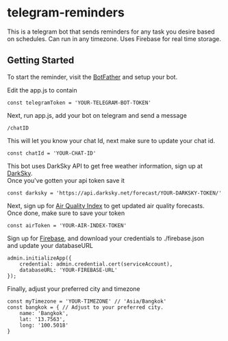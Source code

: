 # telegram-reminders

This is a telegram bot that sends reminders for any task you desire based on schedules. Can run in any timezone. Uses Firebase for real time storage.

## Getting Started
To start the reminder, visit the [BotFather](https://telegram.me/BotFather) and setup your bot. 

Edit the app.js to contain

```
const telegramToken = 'YOUR-TELEGRAM-BOT-TOKEN'
```

Next, run app.js, add your bot on telegram and send a message

```
/chatID
```

This will let you know your chat Id, next make sure to update your chat id.  
```
const chatId = 'YOUR-CHAT-ID'
```

This bot uses DarkSky API to get free weather information, sign up at [DarkSky](https://darksky.net/dev).  
Once you've gotten your api token save it  
```
const darksky = 'https://api.darksky.net/forecast/YOUR-DARKSKY-TOKEN/'
```

Next, sign up for [Air Quality Index](https://aqicn.org/api/) to get updated air quality forecasts.  
Once done, make sure to save your token  
```
const airToken = 'YOUR-AIR-INDEX-TOKEN'
```

Sign up for [Firebase](https://firebase.google.com/), and download your credentials to ./firebase.json  
and update your databaseURL  
```
admin.initializeApp({
    credential: admin.credential.cert(serviceAccount),
    databaseURL: 'YOUR-FIREBASE-URL'
}); 
```
Finally, adjust your preferred city and timezone  
```
const myTimezone = 'YOUR-TIMEZONE' // 'Asia/Bangkok'
const bangkok = { // Adjust to your preferred city.
	name: 'Bangkok',
	lat: '13.7563',
	long: '100.5018'
}
```

